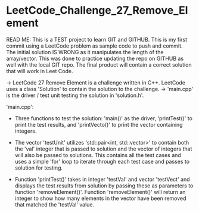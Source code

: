 # LeetCode_Challenge_27_Remove_Element

READ ME:
This is a TEST project to learn GIT and GITHUB.  This is my first commit using a LeetCode problem as sample code to push and commit.  
The initial solution IS WRONG as it manipulates the length of the array/vector.  This was done to practice updating the repo on GITHUB 
as well with the local GIT repo.  The final product will contain a correct solution that will work in Leet Code.

-> LeetCode 27 Remove Element is a challenge written in C++.  LeetCode uses a class 'Solution' to contain the solution to the challenge.
-> 'main.cpp' is the driver / test unit testing the solution in 'solution.h'.

'main.cpp':
 - Three functions to test the solution: 'main()' as the driver, 'printTest()' to print the test results, and 'printVecto()' to print
   the vector containing integers.

 - The vector 'testUnit' utilizes 'std::pair<int, std::vector<int>>' to contain both the 'val' integer that is passed to solution and
   the vector of integers that will also be passed to solutions.  This contains all the test cases and uses a simple 'for' loop to iterate
   through each test case and passes to solution for testing.

 - Function 'printTest()' takes in integer 'testVal' and vector 'testVect' and displays the test results from solution by passing these as
   parameters to function 'removeElement()'.  Function 'removeElement()' will return an integer to show how many elements in the vector have
   been removed that matched the 'testVal' value.
